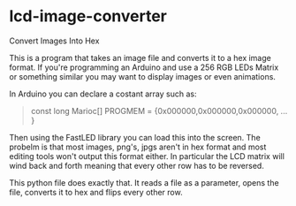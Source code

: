 # lcd-image-converter
Convert Images Into Hex

This is a program that takes an image file and converts it to a hex image format. If you're programming an Arduino and use a 256 RGB LEDs Matrix or something similar you may want to display images or even animations. 

In Arduino you can declare a costant array such as:
 > const long Marioc[] PROGMEM =  {0x000000,0x000000,0x000000, ... }

Then using the FastLED library you can load this into the screen. The probelm is that most images, png's, jpgs aren't in hex format and most editing tools won't output this format either. In particular the LCD matrix will wind back and forth meaning that every other row has to be reversed. 

This python file does exactly that. It reads a file as a parameter, opens the file, converts it to hex and flips every other row. 
